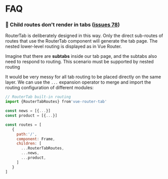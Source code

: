 # FAQ

### 📣 Child routes don't render in tabs ([issues 78](https://github.com/bhuh12/vue-router-tab/issues/78))

RouterTab is deliberately designed in this way. Only the direct sub-routes of routes that use the RouterTab component will generate the tab page. The nested lower-level routing is displayed as in Vue Router.

Imagine that there are **subtabs** inside our tab page, and the subtabs also need to respond to routing. This scenario must be supported by nested routing

It would be very messy for all tab routing to be placed directly on the same layer. We can use the `...` expansion operator to merge and import the routing configuration of different modules:

```javascript
// RouterTab built-in routing
import {RouterTabRoutes} from'vue-router-tab'

const news = [{...}]
const product = [{...}]

const routes = [
   {
     path:'/',
     component: Frame,
     children: [
       ...RouterTabRoutes,
       ...news,
       ...product,
     ]
   }
]
```
